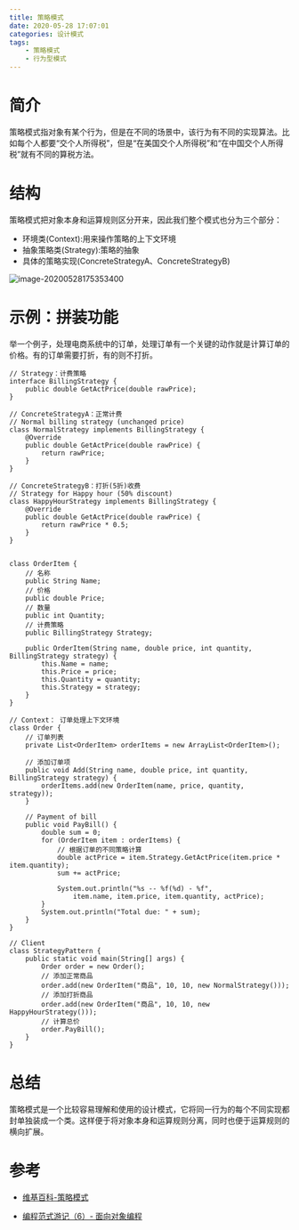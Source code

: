 ```yaml
---
title: 策略模式
date: 2020-05-28 17:07:01
categories: 设计模式
tags:
	- 策略模式
	- 行为型模式
---
```




# 简介

策略模式指对象有某个行为，但是在不同的场景中，该行为有不同的实现算法。比如每个人都要“交个人所得税”，但是“在美国交个人所得税”和“在中国交个人所得税”就有不同的算税方法。

# 结构

策略模式把对象本身和运算规则区分开来，因此我们整个模式也分为三个部分：

* 环境类(Context):用来操作策略的上下文环境
* 抽象策略类(Strategy):策略的抽象
* 具体的策略实现(ConcreteStrategyA、ConcreteStrategyB)

![image-20200528175353400](https://yuanchangjian.github.io/cloudImage/images/20200528175354.png)



<!-- more -->

# 示例：拼装功能

举一个例子，处理电商系统中的订单，处理订单有一个关键的动作就是计算订单的价格。有的订单需要打折，有的则不打折。

```
// Strategy：计费策略
interface BillingStrategy {
    public double GetActPrice(double rawPrice);
}

// ConcreteStrategyA：正常计费
// Normal billing strategy (unchanged price)
class NormalStrategy implements BillingStrategy {
    @Override
    public double GetActPrice(double rawPrice) {
        return rawPrice;
    }
}

// ConcreteStrategyB：打折(5折)收费
// Strategy for Happy hour (50% discount)
class HappyHourStrategy implements BillingStrategy {
    @Override
    public double GetActPrice(double rawPrice) {
        return rawPrice * 0.5;
    }
}


class OrderItem {
    // 名称
    public String Name; 
    // 价格
    public double Price; 
    // 数量
    public int Quantity;
    // 计费策略
    public BillingStrategy Strategy; 
    
    public OrderItem(String name, double price, int quantity, BillingStrategy strategy) {
        this.Name = name;
        this.Price = price;
        this.Quantity = quantity;
        this.Strategy = strategy;
    }
}

// Context： 订单处理上下文环境
class Order {
    // 订单列表
    private List<OrderItem> orderItems = new ArrayList<OrderItem>();

    // 添加订单项
    public void Add(String name, double price, int quantity, BillingStrategy strategy) {
        orderItems.add(new OrderItem(name, price, quantity, strategy));
    }
    
    // Payment of bill
    public void PayBill() {
        double sum = 0;
        for (OrderItem item : orderItems) {
            // 根据订单的不同策略计算
            double actPrice = item.Strategy.GetActPrice(item.price * item.quantity);
            sum += actPrice;
            
            System.out.println("%s -- %f(%d) - %f", 
                item.name, item.price, item.quantity, actPrice);
        }
        System.out.println("Total due: " + sum);
    }
}

// Client
class StrategyPattern {
    public static void main(String[] args) {
        Order order = new Order();
        // 添加正常商品
        order.add(new OrderItem("商品", 10, 10, new NormalStrategy()));
        // 添加打折商品
        order.add(new OrderItem("商品", 10, 10, new HappyHourStrategy()));
        // 计算总价
        order.PayBill();
    }
}
```



# 总结

策略模式是一个比较容易理解和使用的设计模式，它将同一行为的每个不同实现都封单独装成一个类。这样便于将对象本身和运算规则分离，同时也便于运算规则的横向扩展。



# 参考

* [维基百科-策略模式](https://zh.wikipedia.org/wiki/%E7%AD%96%E7%95%A5%E6%A8%A1%E5%BC%8F)

* [编程范式游记（6）- 面向对象编程](https://time.geekbang.org/column/article/2729)